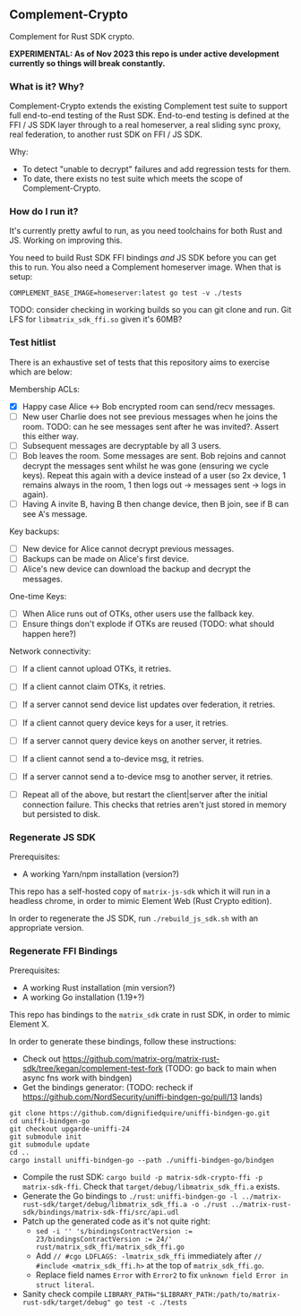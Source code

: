 ## Complement-Crypto

Complement for Rust SDK crypto.

**EXPERIMENTAL: As of Nov 2023 this repo is under active development currently so things will break constantly.**


### What is it? Why?

Complement-Crypto extends the existing Complement test suite to support full end-to-end testing of the Rust SDK. End-to-end testing is defined at the FFI / JS SDK layer through to a real homeserver, a real sliding sync proxy, real federation, to another rust SDK on FFI / JS SDK.

Why:
- To detect "unable to decrypt" failures and add regression tests for them.
- To date, there exists no test suite which meets the scope of Complement-Crypto.

### How do I run it?
It's currently pretty awful to run, as you need toolchains for both Rust and JS. Working on improving this.

You need to build Rust SDK FFI bindings _and_ JS SDK before you can get this to run. You also need a Complement homeserver image. When that is setup:

```
COMPLEMENT_BASE_IMAGE=homeserver:latest go test -v ./tests
```

TODO: consider checking in working builds so you can git clone and run. Git LFS for `libmatrix_sdk_ffi.so` given it's 60MB?


### Test hitlist
There is an exhaustive set of tests that this repository aims to exercise which are below:

Membership ACLs:
- [x] Happy case Alice <-> Bob encrypted room can send/recv messages.
- [ ] New user Charlie does not see previous messages when he joins the room. TODO: can he see messages sent after he was invited?. Assert this either way.
- [ ] Subsequent messages are decryptable by all 3 users.
- [ ] Bob leaves the room. Some messages are sent. Bob rejoins and cannot decrypt the messages sent whilst he was gone (ensuring we cycle keys). Repeat this again with a device instead of a user (so 2x device, 1 remains always in the room, 1 then logs out -> messages sent -> logs in again).
- [ ] Having A invite B, having B then change device, then B join, see if B can see A's message.

Key backups:
- [ ] New device for Alice cannot decrypt previous messages.
- [ ] Backups can be made on Alice's first device.
- [ ] Alice's new device can download the backup and decrypt the messages.

One-time Keys:
- [ ] When Alice runs out of OTKs, other users use the fallback key.
- [ ] Ensure things don't explode if OTKs are reused (TODO: what should happen here?)

Network connectivity:
- [ ] If a client cannot upload OTKs, it retries.
- [ ] If a client cannot claim OTKs, it retries.
- [ ] If a server cannot send device list updates over federation, it retries.
- [ ] If a client cannot query device keys for a user, it retries.
- [ ] If a server cannot query device keys on another server, it retries.
- [ ] If a client cannot send a to-device msg, it retries.
- [ ] If a server cannot send a to-device msg to another server, it retries.
- [ ] Repeat all of the above, but restart the client|server after the initial connection failure. This checks that retries aren't just stored in memory but persisted to disk.


### Regenerate JS SDK

Prerequisites:
 - A working Yarn/npm installation (version?)

This repo has a self-hosted copy of `matrix-js-sdk` which it will run in a headless chrome, in order to mimic Element Web (Rust Crypto edition).

In order to regenerate the JS SDK, run `./rebuild_js_sdk.sh` with an appropriate version.

### Regenerate FFI Bindings

Prerequisites:
 - A working Rust installation (min version?)
 - A working Go installation (1.19+?)

This repo has bindings to the `matrix_sdk` crate in rust SDK, in order to mimic Element X.

In order to generate these bindings, follow these instructions:
- Check out https://github.com/matrix-org/matrix-rust-sdk/tree/kegan/complement-test-fork (TODO: go back to main when async fns work with bindgen)
- Get the bindings generator: (TODO: recheck if https://github.com/NordSecurity/uniffi-bindgen-go/pull/13 lands)
```
git clone https://github.com/dignifiedquire/uniffi-bindgen-go.git
cd uniffi-bindgen-go
git checkout upgarde-uniffi-24
git submodule init
git submodule update
cd ..
cargo install uniffi-bindgen-go --path ./uniffi-bindgen-go/bindgen
```
- Compile the rust SDK: `cargo build -p matrix-sdk-crypto-ffi -p matrix-sdk-ffi`. Check that `target/debug/libmatrix_sdk_ffi.a` exists.
- Generate the Go bindings to `./rust`: `uniffi-bindgen-go -l ../matrix-rust-sdk/target/debug/libmatrix_sdk_ffi.a -o ./rust ../matrix-rust-sdk/bindings/matrix-sdk-ffi/src/api.udl`
- Patch up the generated code as it's not quite right:
    * `sed -i '' 's/bindingsContractVersion := 23/bindingsContractVersion := 24/' rust/matrix_sdk_ffi/matrix_sdk_ffi.go`
    * Add `// #cgo LDFLAGS: -lmatrix_sdk_ffi` immediately after `// #include <matrix_sdk_ffi.h>` at the top of `matrix_sdk_ffi.go`.
    * Replace field names `Error` with `Error2` to fix `unknown field Error in struct literal`.
- Sanity check compile `LIBRARY_PATH="$LIBRARY_PATH:/path/to/matrix-rust-sdk/target/debug" go test -c ./tests`

